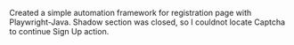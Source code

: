 Created a simple automation framework for registration page with Playwright-Java.
Shadow section was closed, so I couldnot locate Captcha to continue Sign Up action.
